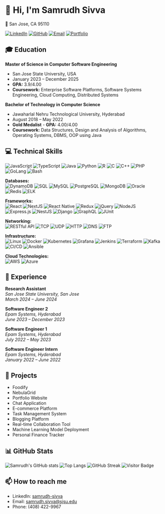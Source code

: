 # 👋 Hi, I'm Samrudh Sivva

📍 San Jose, CA 95110 

[![LinkedIn](https://img.shields.io/badge/LinkedIn-0077B5?style=for-the-badge&logo=linkedin&logoColor=white)](https://www.linkedin.com/in/samrudh-sivva/)
[![GitHub](https://img.shields.io/badge/GitHub-181717?style=for-the-badge&logo=github&logoColor=white)](https://github.com/samrudhsivva)
[![Email](https://img.shields.io/badge/Email-D14836?style=for-the-badge&logo=gmail&logoColor=white)](mailto:samrudh.sivva@sjsu.edu)
[![Portfolio](https://img.shields.io/badge/Portfolio-000000?style=for-the-badge&logo=About.me&logoColor=white)](https://main.d1dmnqxuutbswc.amplifyapp.com/)


## 🎓 Education

**Master of Science in Computer Software Engineering**
- San Jose State University, USA
- January 2023 – December 2025
- **GPA:** 3.9/4.00
- **Coursework:** Enterprise Software Platforms, Software Systems Engineering, Cloud Computing, Distributed Systems

**Bachelor of Technology in Computer Science**
- Jawaharlal Nehru Technological University, Hyderabad
- August 2018 – May 2022
- **Gold Medalist** - **GPA:** 4.00/4.00
- **Coursework:** Data Structures, Design and Analysis of Algorithms, Operating Systems, DBMS, OOP using Java

## 💻 Technical Skills

![JavaScript](https://img.shields.io/badge/JavaScript-323330?style=for-the-badge&logo=javascript&logoColor=F7DF1E)
![TypeScript](https://img.shields.io/badge/TypeScript-007ACC?style=for-the-badge&logo=typescript&logoColor=white)
![Java](https://img.shields.io/badge/Java-007396?style=for-the-badge&logo=java&logoColor=white)
![Python](https://img.shields.io/badge/Python-3776AB?style=for-the-badge&logo=python&logoColor=white)
![R](https://img.shields.io/badge/R-276DC3?style=for-the-badge&logo=r&logoColor=white)
![C](https://img.shields.io/badge/C-A8B9CC?style=for-the-badge&logo=c&logoColor=white)
![C++](https://img.shields.io/badge/C++-00599C?style=for-the-badge&logo=cplusplus&logoColor=white)
![PHP](https://img.shields.io/badge/PHP-777BB4?style=for-the-badge&logo=php&logoColor=white)
![GoLang](https://img.shields.io/badge/GoLang-00ADD8?style=for-the-badge&logo=go&logoColor=white)
![Bash](https://img.shields.io/badge/Bash-4EAA25?style=for-the-badge&logo=gnu-bash&logoColor=white)

**Databases:**  
![DynamoDB](https://img.shields.io/badge/DynamoDB-4053D6?style=for-the-badge&logo=amazon-dynamodb&logoColor=white)
![SQL](https://img.shields.io/badge/SQL-336791?style=for-the-badge&logo=postgresql&logoColor=white)
![MySQL](https://img.shields.io/badge/MySQL-00000F?style=for-the-badge&logo=mysql&logoColor=white)
![PostgreSQL](https://img.shields.io/badge/PostgreSQL-316192?style=for-the-badge&logo=postgresql&logoColor=white)
![MongoDB](https://img.shields.io/badge/MongoDB-4EA94B?style=for-the-badge&logo=mongodb&logoColor=white)
![Oracle](https://img.shields.io/badge/Oracle-F80000?style=for-the-badge&logo=oracle&logoColor=white)
![Redis](https://img.shields.io/badge/Redis-DC382D?style=for-the-badge&logo=redis&logoColor=white)
![ELK](https://img.shields.io/badge/ELK-005571?style=for-the-badge&logo=elastic-stack&logoColor=white)

**Frameworks:**  
![React](https://img.shields.io/badge/React-20232A?style=for-the-badge&logo=react&logoColor=61DAFB)
![NextJS](https://img.shields.io/badge/NextJS-000000?style=for-the-badge&logo=nextdotjs&logoColor=white)
![React Native](https://img.shields.io/badge/React%20Native-20232A?style=for-the-badge&logo=react&logoColor=61DAFB)
![Redux](https://img.shields.io/badge/Redux-764ABC?style=for-the-badge&logo=redux&logoColor=white)
![jQuery](https://img.shields.io/badge/jQuery-0769AD?style=for-the-badge&logo=jquery&logoColor=white)
![NodeJS](https://img.shields.io/badge/Node.js-43853D?style=for-the-badge&logo=node.js&logoColor=white)
![Express.js](https://img.shields.io/badge/Express.js-404D59?style=for-the-badge)
![NestJS](https://img.shields.io/badge/NestJS-E0234E?style=for-the-badge&logo=nestjs&logoColor=white)
![Django](https://img.shields.io/badge/Django-092E20?style=for-the-badge&logo=django&logoColor=white)
![GraphQL](https://img.shields.io/badge/GraphQL-E10098?style=for-the-badge&logo=graphql&logoColor=white)
![JUnit](https://img.shields.io/badge/JUnit-25A162?style=for-the-badge&logo=junit5&logoColor=white)

**Networking:**  
![RESTful API](https://img.shields.io/badge/RESTful%20API-FF6C37?style=for-the-badge&logo=rest&logoColor=white)
![TCP](https://img.shields.io/badge/TCP-001F3F?style=for-the-badge&logo=tcp&logoColor=white)
![UDP](https://img.shields.io/badge/UDP-0074D9?style=for-the-badge&logo=udp&logoColor=white)
![HTTP](https://img.shields.io/badge/HTTP-005571?style=for-the-badge&logo=http&logoColor=white)
![DNS](https://img.shields.io/badge/DNS-4E9A06?style=for-the-badge&logo=dns&logoColor=white)
![FTP](https://img.shields.io/badge/FTP-4682B4?style=for-the-badge&logo=ftp&logoColor=white)

**Infrastructure:**  
![Linux](https://img.shields.io/badge/Linux-FCC624?style=for-the-badge&logo=linux&logoColor=black)
![Docker](https://img.shields.io/badge/Docker-2496ED?style=for-the-badge&logo=docker&logoColor=white)
![Kubernetes](https://img.shields.io/badge/Kubernetes-326CE5?style=for-the-badge&logo=kubernetes&logoColor=white)
![Grafana](https://img.shields.io/badge/Grafana-F46800?style=for-the-badge&logo=grafana&logoColor=white)
![Jenkins](https://img.shields.io/badge/Jenkins-D24939?style=for-the-badge&logo=jenkins&logoColor=white)
![Terraform](https://img.shields.io/badge/Terraform-623CE4?style=for-the-badge&logo=terraform&logoColor=white)
![Kafka](https://img.shields.io/badge/Kafka-231F20?style=for-the-badge&logo=apache-kafka&logoColor=white)
![CI/CD](https://img.shields.io/badge/CI%2FCD-007ACC?style=for-the-badge&logo=azure-pipelines&logoColor=white)
![Ansible](https://img.shields.io/badge/Ansible-EE0000?style=for-the-badge&logo=ansible&logoColor=white)

**Cloud Technologies:**  
![AWS](https://img.shields.io/badge/AWS-232F3E?style=for-the-badge&logo=amazon-aws&logoColor=white)
![Azure](https://img.shields.io/badge/Azure-0078D4?style=for-the-badge&logo=microsoft-azure&logoColor=white)

## 💼 Experience

**Research Assistant**  
*San Jose State University, San Jose*  
*March 2024 – June 2024*

**Software Engineer 2**  
*Epam Systems, Hyderabad*  
*June 2023 – December 2023*

**Software Engineer 1**  
*Epam Systems, Hyderabad*  
*July 2022 – May 2023*

**Software Engineer Intern**  
*Epam Systems, Hyderabad*  
*January 2022 – June 2022*

## 🚀 Projects

- Foodify
- NebulaGrid
- Portfolio Website
- Chat Application
- E-commerce Platform
- Task Management System
- Blogging Platform
- Real-time Collaboration Tool
- Machine Learning Model Deployment
- Personal Finance Tracker

## 📊 GitHub Stats

![Samrudh's GitHub stats](https://github-readme-stats.vercel.app/api?username=samrudhsivva&show_icons=true&theme=radical)
![Top Langs](https://github-readme-stats.vercel.app/api/top-langs/?username=samrudhsivva&layout=compact&theme=radical)
![GitHub Streak](https://github-readme-streak-stats.herokuapp.com/?user=samrudhsivva&theme=radical)
![Visitor Badge](https://visitor-badge.laobi.icu/badge?page_id=samrudhsivva.samrudhsivva)

## 📫 How to reach me

- LinkedIn: [samrudh-sivva](https://www.linkedin.com/in/samrudh-sivva/)
- Email: [samrudh.sivva@sjsu.edu](mailto:samrudh.sivva@sjsu.edu)
- Phone: (408) 422-9967
